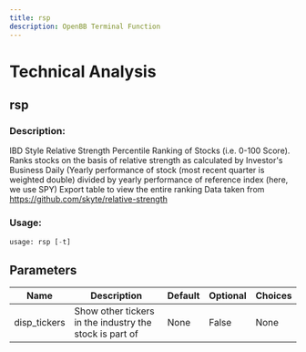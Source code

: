 ```yaml
---
title: rsp
description: OpenBB Terminal Function
---
```


# Technical Analysis

## rsp

### Description: 

IBD Style Relative Strength Percentile Ranking of Stocks (i.e. 0-100 Score). Ranks stocks on the basis of relative strength as calculated by Investor's Business Daily (Yearly performance of stock (most recent quarter is weighted double) divided by yearly performance of reference index (here, we use SPY) Export table to view the entire ranking Data taken from https://github.com/skyte/relative-strength

### Usage: 
```python
usage: rsp [-t]
```

## Parameters

| Name | Description | Default | Optional | Choices |
| ---- | ----------- | ------- | -------- | ------- |
| disp_tickers | Show other tickers in the industry the stock is part of | None | False | None |


